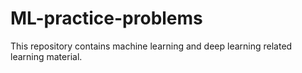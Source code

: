 # ML-practice-problems
This repository contains machine learning and deep learning related learning material.
